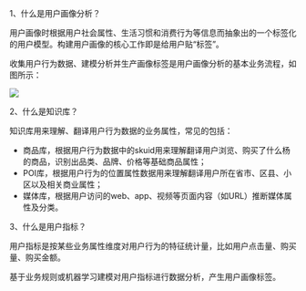 1、什么是用户画像分析？

用户画像时根据用户社会属性、生活习惯和消费行为等信息而抽象出的一个标签化的用户模型。构建用户画像的核心工作即是给用户贴“标签”。

收集用户行为数据、建模分析并生产画像标签是用户画像分析的基本业务流程，如图所示：

![](https://img1.jcloudcs.com/cms/ed16370e-2a32-4b78-b1c5-b9281dfd408020170517183738.png)

2、什么是知识库？

知识库用来理解、翻译用户行为数据的业务属性，常见的包括：

* 商品库，根据用户行为数据中的skuid用来理解翻译用户浏览、购买了什么杨的商品，识别出品类、品牌、价格等基础商品属性；
* POI库，根据用户行为的位置属性数据用来理解翻译用户所在省市、区县、小区以及相关商业属性；
* 媒体库，根据用户访问的web、app、视频等页面内容（如URL）推断媒体属性及分类。

3、什么是用户指标？

用户指标是按某些业务属性维度对用户行为的特征统计量，比如用户点击量、购买量、购买金额。

基于业务规则或机器学习建模对用户指标进行数据分析，产生用户画像标签。